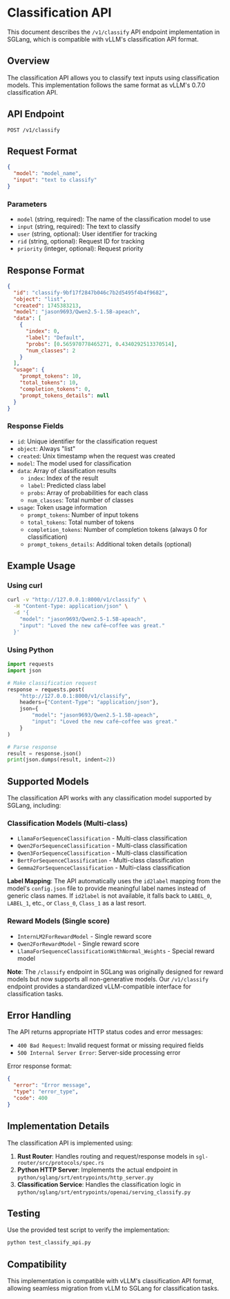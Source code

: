 # Classification API

This document describes the `/v1/classify` API endpoint implementation in SGLang, which is compatible with vLLM's classification API format.

## Overview

The classification API allows you to classify text inputs using classification models. This implementation follows the same format as vLLM's 0.7.0 classification API.

## API Endpoint

```
POST /v1/classify
```

## Request Format

```json
{
  "model": "model_name",
  "input": "text to classify"
}
```

### Parameters

- `model` (string, required): The name of the classification model to use
- `input` (string, required): The text to classify
- `user` (string, optional): User identifier for tracking
- `rid` (string, optional): Request ID for tracking
- `priority` (integer, optional): Request priority

## Response Format

```json
{
  "id": "classify-9bf17f2847b046c7b2d5495f4b4f9682",
  "object": "list",
  "created": 1745383213,
  "model": "jason9693/Qwen2.5-1.5B-apeach",
  "data": [
    {
      "index": 0,
      "label": "Default",
      "probs": [0.565970778465271, 0.4340292513370514],
      "num_classes": 2
    }
  ],
  "usage": {
    "prompt_tokens": 10,
    "total_tokens": 10,
    "completion_tokens": 0,
    "prompt_tokens_details": null
  }
}
```

### Response Fields

- `id`: Unique identifier for the classification request
- `object`: Always "list"
- `created`: Unix timestamp when the request was created
- `model`: The model used for classification
- `data`: Array of classification results
  - `index`: Index of the result
  - `label`: Predicted class label
  - `probs`: Array of probabilities for each class
  - `num_classes`: Total number of classes
- `usage`: Token usage information
  - `prompt_tokens`: Number of input tokens
  - `total_tokens`: Total number of tokens
  - `completion_tokens`: Number of completion tokens (always 0 for classification)
  - `prompt_tokens_details`: Additional token details (optional)

## Example Usage

### Using curl

```bash
curl -v "http://127.0.0.1:8000/v1/classify" \
  -H "Content-Type: application/json" \
  -d '{
    "model": "jason9693/Qwen2.5-1.5B-apeach",
    "input": "Loved the new café—coffee was great."
  }'
```

### Using Python

```python
import requests
import json

# Make classification request
response = requests.post(
    "http://127.0.0.1:8000/v1/classify",
    headers={"Content-Type": "application/json"},
    json={
        "model": "jason9693/Qwen2.5-1.5B-apeach",
        "input": "Loved the new café—coffee was great."
    }
)

# Parse response
result = response.json()
print(json.dumps(result, indent=2))
```

## Supported Models

The classification API works with any classification model supported by SGLang, including:

### Classification Models (Multi-class)
- `LlamaForSequenceClassification` - Multi-class classification
- `Qwen2ForSequenceClassification` - Multi-class classification
- `Qwen3ForSequenceClassification` - Multi-class classification
- `BertForSequenceClassification` - Multi-class classification
- `Gemma2ForSequenceClassification` - Multi-class classification

**Label Mapping**: The API automatically uses the `id2label` mapping from the model's `config.json` file to provide meaningful label names instead of generic class names. If `id2label` is not available, it falls back to `LABEL_0`, `LABEL_1`, etc., or `Class_0`, `Class_1` as a last resort.

### Reward Models (Single score)
- `InternLM2ForRewardModel` - Single reward score
- `Qwen2ForRewardModel` - Single reward score
- `LlamaForSequenceClassificationWithNormal_Weights` - Special reward model

**Note**: The `/classify` endpoint in SGLang was originally designed for reward models but now supports all non-generative models. Our `/v1/classify` endpoint provides a standardized vLLM-compatible interface for classification tasks.

## Error Handling

The API returns appropriate HTTP status codes and error messages:

- `400 Bad Request`: Invalid request format or missing required fields
- `500 Internal Server Error`: Server-side processing error

Error response format:
```json
{
  "error": "Error message",
  "type": "error_type",
  "code": 400
}
```

## Implementation Details

The classification API is implemented using:

1. **Rust Router**: Handles routing and request/response models in `sgl-router/src/protocols/spec.rs`
2. **Python HTTP Server**: Implements the actual endpoint in `python/sglang/srt/entrypoints/http_server.py`
3. **Classification Service**: Handles the classification logic in `python/sglang/srt/entrypoints/openai/serving_classify.py`

## Testing

Use the provided test script to verify the implementation:

```bash
python test_classify_api.py
```

## Compatibility

This implementation is compatible with vLLM's classification API format, allowing seamless migration from vLLM to SGLang for classification tasks.
